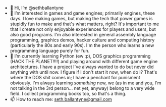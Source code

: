 - 👋 Hi, I’m @sethballantyne
- 👀 I’m interested in games and game engines; primarily engines, these days. I love making games, but making the tech that power games is stupidly fun to make and that's
what matters, right? It's important to me that I create not only enjoyable experiences for players and users, but also good programs. I'm also interested in general assembly
language programming, graphics demos, hacker culture and computing history (particularly the 80s and early 90s). I'm the person who learns a new programming language purely for fun.
- 🌱 I’m currently learning Python (ew :p), DOS graphics programming (HACK THE PLANET!!!!) and playing around with different game engine architectures. I have a project I've
always wanted to do but never did anything with until now. I figure if I don't start it now, when do I? That's where the DOS shit comes in; I have a penchant for punisment obviously. 
I'm always learning *something* new, we (as in me and you, I'm not talking in the 3rd person... net yet, anyway) belong to a very wide field. I collect programming books too,
so that's a thing.
- 📫 How to reach me: seth.ballantyne@gmail.com

<!---
sethballantyne/sethballantyne is a ✨ special ✨ repository because its `README.md` (this file) appears on your GitHub profile.
You can click the Preview link to take a look at your changes.
--->
